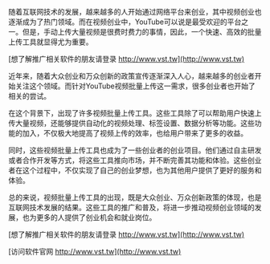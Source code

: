 随着互联网技术的发展，越来越多的人开始通过网络平台来创业，其中视频创业也逐渐成为了热门领域。而在视频创业中，YouTube可以说是最受欢迎的平台之一。但是，手动上传大量视频是很费时费力的事情，因此，一个快速、高效的批量上传工具就显得尤为重要。

[想了解推广相关软件的朋友请登录 http://www.vst.tw](http://www.vst.tw)

近年来，随着大众创业和万众创新的政策宣传逐渐深入人心，越来越多的创业者开始关注这个领域。而针对YouTube视频批量上传这一需求，很多创业者也开始了相关的尝试。

在这个背景下，出现了许多视频批量上传工具。这些工具除了可以帮助用户快速上传大量视频，还能够提供自动化的视频处理、标签设置、数据分析等功能。这些功能的加入，不仅极大地提高了视频上传的效率，也给用户带来了更多的收益。

同时，这些视频批量上传工具也成为了一些创业者的创业项目。他们通过自主研发或者合作开发等方式，将这些工具推向市场，并不断完善其功能和体验。这些创业者在这个过程中，不仅实现了自己的创业梦想，也为其他用户提供了更好的服务和体验。

总的来说，视频批量上传工具的出现，既是大众创业、万众创新政策的体现，也是互联网技术发展的结果。这些工具的推广和普及，将进一步推动视频创业领域的发展，也为更多的人提供了创业机会和就业岗位。

[想了解推广相关软件的朋友请登录 http://www.vst.tw](http://www.vst.tw)


[访问软件官网 http://www.vst.tw](http://www.vst.tw)
